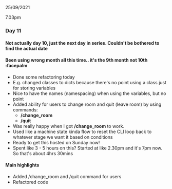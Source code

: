 25/09/2021

7.03pm

### Day 11

#### Not actually day 10, just the next day in series. Couldn't be bothered to find the actual date
#### Been using wrong month all this time.. it's the 9th month not 10th :facepalm

- Done some refactoring today
- E.g. changed classes to dicts because there's no point using a class just for storing variables
- Nice to have the names (namespacing) when using the variables, but no point
- Added ability for users to change room and quit (leave room) by using commands:
    - **/change_room**
    - **/quit**
- Was really happy when I got **/change_room** to work.
- Used like a machine state kinda flow to reset the CLI loop back to whatever stage we want it based on conditions
- Ready to get this hosted on Sunday now!
- Spent like 3 - 5 hours on this? Started at like 2.30pm and it's 7pm now. So that's about 4hrs 30mins

#### Main highlights
- Added /change_room and /quit command for users
- Refactored code